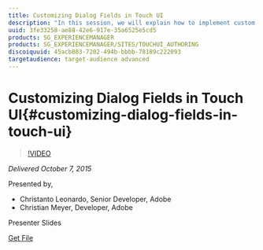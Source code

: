 ```yaml
---
title: Customizing Dialog Fields in Touch UI
description: "In this session, we will explain how to implement custom fields (or widgets) for Touch UI dialogs in AEM 6.1. The goal is to show you how things that were previously done with ExtJS (Classic UI) could now be done using Granite UI and Coral UI: Creating a new field | Extending an existing field | Handling validation | Handling events"
uuid: 3fe33258-ae88-42e6-917e-35a6525e5cd5
products: SG_EXPERIENCEMANAGER
products: SG_EXPERIENCEMANAGER/SITES/TOUCHUI_AUTHORING
discoiquuid: 45acb883-7202-494b-bbbb-78189c222093
targetaudience: target-audience advanced
---
```


# Customizing Dialog Fields in Touch UI{#customizing-dialog-fields-in-touch-ui}

>[!VIDEO](https://video.tv.adobe.com/v/19373/?quality=9)

*Delivered October 7, 2015*

Presented by,

* Christanto Leonardo, Senior Developer, Adobe
* Christian Meyer, Developer, Adobe

Presenter Slides

[Get File](assets/aem-gems-customizing-touch-ui-dialog-fields.pdf)
<!--
[Get back to the Overview](https://helpx.adobe.com/experience-manager/kt/eseminars/gems/aem-index.html)
-->
